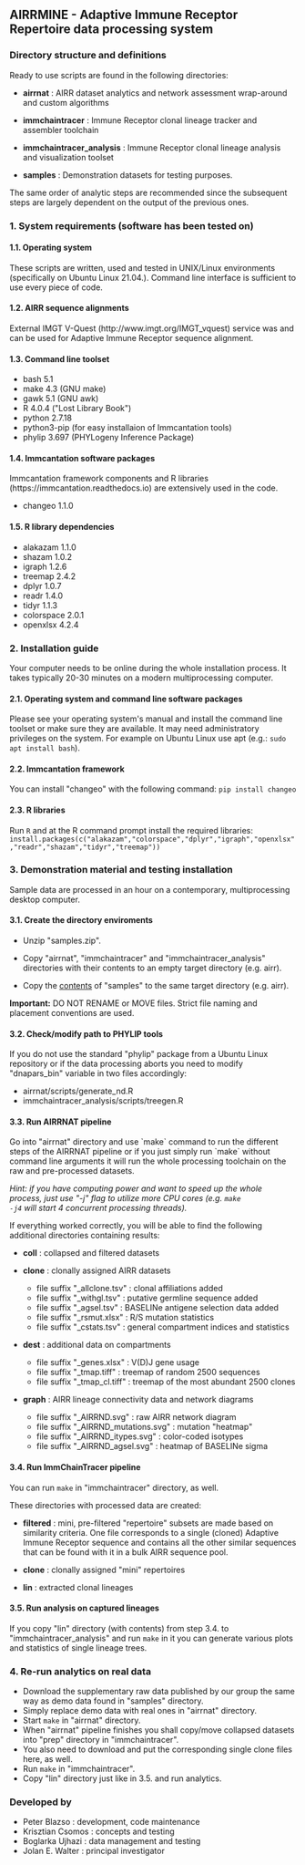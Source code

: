 <h2>AIRRMINE - Adaptive Immune Receptor Repertoire data processing system</h2>

<h3>Directory structure and definitions</h3>

Ready to use scripts are found in the following directories:

* <b>airrnat</b> :
  AIRR dataset analytics and network assessment wrap-around and custom
  algorithms

* <b>immchaintracer</b> :
  Immune Receptor clonal lineage tracker and assembler toolchain

* <b>immchaintracer_analysis</b> :
  Immune Receptor clonal lineage analysis and visualization toolset

* <b>samples</b> :
  Demonstration datasets for testing purposes.

The same order of analytic steps are recommended since the subsequent
steps are largely dependent on the output of the previous ones.


<h3>1. System requirements (software has been tested on)</h3>

<h4>1.1. Operating system</h4>
These scripts are written, used and tested in UNIX/Linux environments
(specifically on Ubuntu Linux 21.04.). Command line interface is
sufficient to use every piece of code.

<h4>1.2. AIRR sequence alignments</h4>
External IMGT V-Quest (http://www.imgt.org/IMGT_vquest) service was and
can be used for Adaptive Immune Receptor sequence alignment.

<h4>1.3. Command line toolset</h4>

* bash    5.1
* make    4.3 (GNU make)
* gawk    5.1 (GNU awk)
* R       4.0.4  ("Lost Library Book")
* python  2.7.18
* python3-pip   (for easy installaion of Immcantation tools)
* phylip  3.697 (PHYLogeny Inference Package)

<h4>1.4. Immcantation software packages</h4>
Immcantation framework components and R libraries (https://immcantation.readthedocs.io)
are extensively used in the code.

* changeo      1.1.0

<h4>1.5. R library dependencies</h4>

* alakazam     1.1.0
* shazam       1.0.2
* igraph       1.2.6
* treemap      2.4.2
* dplyr        1.0.7
* readr        1.4.0
* tidyr        1.1.3
* colorspace   2.0.1
* openxlsx     4.2.4

<h3>2. Installation guide</h3>

Your computer needs to be online during the whole installation process.
It takes typically 20-30 minutes on a modern multiprocessing computer.

<h4>2.1. Operating system and command line software packages</h4>
Please see your operating system's manual and install the command line
toolset or make sure they are available. It may need administratory 
privileges on the system. 
For example on Ubuntu Linux use apt (e.g.: <code>sudo apt install bash</code>).

<h4>2.2. Immcantation framework</h4>
You can install "changeo" with the following command:
<code>pip install changeo</code>

<h4>2.3. R libraries</h4>
Run <code>R</code> and at the R command prompt install the required libraries:
<code>install.packages(c("alakazam","colorspace","dplyr","igraph","openxlsx","readr","shazam","tidyr","treemap"))</code>


<h3>3. Demonstration material and testing installation</h3>
Sample data are processed in an hour on a contemporary, multiprocessing desktop
computer. 

<h4>3.1. Create the directory enviroments</h4>

* Unzip "samples.zip".

* Copy "airrnat", "immchaintracer" and "immchaintracer_analysis" directories
with their contents to an empty target directory (e.g. airr).

* Copy the <u>contents</u> of "samples" to the same target directory (e.g. airr).

<b>Important:</b> DO NOT RENAME or MOVE files. Strict file naming and placement
conventions are used.

<h4>3.2. Check/modify path to PHYLIP tools</h4>
If you do not use the standard "phylip" package from a Ubuntu Linux repository or
if the data processing aborts you need to modify "dnapars_bin" variable in two
files accordingly:

* airrnat/scripts/generate_nd.R
* immchaintracer_analysis/scripts/treegen.R

<h4>3.3. Run AIRRNAT pipeline</h4>
Go into "airrnat" directory and use `make` command to run the different steps of
the AIRRNAT pipeline or if you just simply run `make` without command line arguments
it will run the whole processing toolchain on the raw and pre-processed datasets.

<i>Hint: if you have computing power and want to speed up the whole process, just
use "-j" flag to utilize more CPU cores (e.g. <code>make -j4</code> will start 4 concurrent
processing threads).</i>

If everything worked correctly, you will be able to find the following
additional directories containing results:

* <b>coll</b> : collapsed and filtered datasets 

* <b>clone</b> : clonally assigned AIRR datasets
  - file suffix "_allclone.tsv" : clonal affiliations added
  - file suffix "_withgl.tsv"   : putative germline sequence added
  - file suffix "_agsel.tsv"    : BASELINe antigene selection data added
  - file suffix "_rsmut.xlsx"   : R/S mutation statistics
  - file suffix "_cstats.tsv"   : general compartment indices and statistics

* <b>dest</b> : additional data on compartments
  - file suffix "_genes.xlsx"   : V(D)J gene usage
  - file suffix "_tmap.tiff"    : treemap of random 2500 sequences
  - file suffix "_tmap_cl.tiff" : treemap of the most abundant 2500 clones

* <b>graph</b> : AIRR lineage connectivity data and network diagrams
  - file suffix "_AIRRND.svg"   : raw AIRR network diagram
  - file suffix "_AIRRND_mutations.svg" : mutation "heatmap"
  - file suffix "_AIRRND_itypes.svg" : color-coded isotypes
  - file suffix "_AIRRND_agsel.svg"  : heatmap of BASELINe sigma

<h4>3.4. Run ImmChainTracer pipeline</h4>
You can run <code>make</code> in "immchaintracer" directory, as well.

These directories with processed data are created:

* <b>filtered</b> : mini, pre-filtered "repertoire" subsets are made based on
  similarity criteria. One file corresponds to a single (cloned) Adaptive
  Immune Receptor sequence and contains all the other similar sequences that
  can be found with it in a bulk AIRR sequence pool.

* <b>clone</b> : clonally assigned "mini" repertoires

* <b>lin</b> : extracted clonal lineages

<h4>3.5. Run analysis on captured lineages</h4>
If you copy "lin" directory (with contents) from step 3.4. to 
"immchaintracer_analysis" and run <code>make</code> in it you can generate
various plots and statistics of single lineage trees.

<h3>4. Re-run analytics on real data</h3>

* Download the supplementary raw data published by our group the same way as
demo data found in "samples" directory.
* Simply replace demo data with real ones in "airrnat" directory.
* Start <code>make</code> in "airrnat" directory. 
* When "airrnat" pipeline finishes you shall copy/move collapsed datasets
into "prep" directory in "immchaintracer".
* You also need to download and put the corresponding single clone files
here, as well.
* Run <code>make</code> in "immchaintracer".
* Copy "lin" directory just like in 3.5. and run analytics.

<h3>Developed by</h3>

 * Peter Blazso : development, code maintenance
 * Krisztian Csomos : concepts and testing
 * Boglarka Ujhazi : data management and testing
 * Jolan E. Walter : principal investigator
